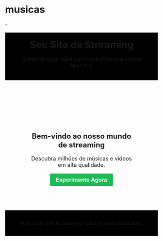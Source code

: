 # musicas
-<!DOCTYPE html>
<html>
<head>
  <title>Seu Site de Streaming</title>
  <style>
    /* Estilos CSS para personalizar a aparência */

    body {
      font-family: Arial, sans-serif;
      margin: 0;
      padding: 0;
      background-color: #000;
      color: #fff;
    }

    header {
      background-color: #000;
      padding: 20px;
      text-align: center;
    }

    h1 {
      margin: 0;
      font-size: 32px;
      font-weight: bold;
    }

    p {
      font-size: 18px;
    }

    section {
      padding: 80px;
      text-align: center;
    }

    h2 {
      font-size: 24px;
      font-weight: bold;
    }

    .cta-button {
      display: inline-block;
      padding: 10px 20px;
      background-color: #1db954;
      color: #fff;
      font-size: 18px;
      font-weight: bold;
      text-decoration: none;
      border-radius: 4px;
      transition: background-color 0.3s ease;
    }

    .cta-button:hover {
      background-color: #198c3e;
    }

    footer {
      background-color: #000;
      padding: 20px;
      text-align: center;
    }

    footer p {
      font-size: 14px;
    }
  </style>
</head>
<body>
  <header>
    <h1>Seu Site de Streaming</h1>
    <p>O melhor lugar para curtir sua música e vídeos favoritos</p>
  </header>

  <section id="hero">
    <h2>Bem-vindo ao nosso mundo de streaming</h2>
    <p>Descubra milhões de músicas e vídeos em alta qualidade.</p>
    <a href="#" class="cta-button">Experimente Agora</a>
  </section>

  <footer>
    <p>© 2023 Seu Site de Streaming. Todos os direitos reservados.</p>
  </footer>
</body>
</html>



